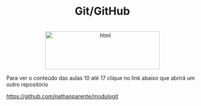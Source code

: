 <h1 align="center">Git/GitHub</h1>

</br>

<div align="center">
  <img width='300px' height='100px' src='https://img.shields.io/badge/GitHub-100000?style=for-the-badge&logo=github&logoColor=white' alt='html'/> </br>
</div>

Para ver o conteúdo das aulas 10 até 17 clique no link abaixo que abrirá um outro repositório </br>

https://github.com/nathanparente/modulogit
